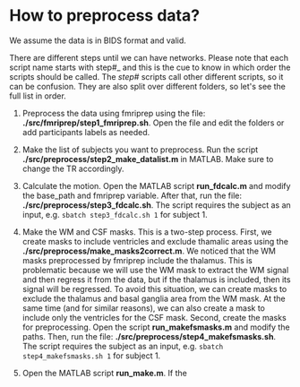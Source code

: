 # How to preprocess data?

We assume the data is in BIDS format and valid.

There are different steps until we can have networks. Please note that each script name starts with step#_ and this is the cue to know in which order the scripts should be called. The *step#* scripts call other different scripts, so it can be confusion. They are also split over different folders, so let's see the full list in order.

1. Preprocess the data using fmriprep using the file: **./src/fmriprep/step1_fmriprep.sh**. Open the file and edit the folders or add participants labels as needed. 
   
2. Make the list of subjects you want to preprocess. Run the script **./src/preprocess/step2_make_datalist.m** in MATLAB. Make sure to change the TR accordingly. 

3. Calculate the motion. Open the MATLAB script **run_fdcalc.m** and modify the base_path and fmriprep variable. After that, run the file: **./src/preprocess/step3_fdcalc.sh**. The script requires the subject as an input, e.g. `sbatch step3_fdcalc.sh 1` for subject 1. 
   
4. Make the WM and CSF masks. This is a two-step process. First, we create masks to include ventricles and exclude thamalic areas using the **./src/preprocess/make_masks2correct.m**. We noticed that the WM masks preprocessed by fmriprep include the thalamus. This is problematic because we will use the WM mask to extract the WM signal and then regress it from the data, but if the thalamus is included, then its signal will be regressed. To avoid this situation, we can create masks to exclude the thalamus and basal ganglia area from the WM mask. At the same time (and for similar reasons), we can also create a mask to include only the ventricles for the CSF mask. Second, create the masks for preprocessing. Open the script **run_makefsmasks.m** and modify the paths. Then, run the file: **./src/preprocess/step4_makefsmasks.sh**. The script requires the subject as an input, e.g. `sbatch step4_makefsmasks.sh 1` for subject 1.
   
5. Open the MATLAB script **run_make.m**. If the 
